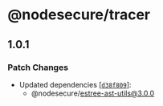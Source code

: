 # @nodesecure/tracer

## 1.0.1

### Patch Changes

- Updated dependencies [[`d38f809`](https://github.com/NodeSecure/js-x-ray/commit/d38f809aaf4963a0274f7f8355aebc78ccdfaa13)]:
  - @nodesecure/estree-ast-utils@3.0.0
